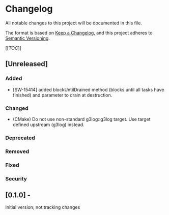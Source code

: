 # Changelog
All notable changes to this project will be documented in this file.

The format is based on [Keep a Changelog](https://keepachangelog.com/en/1.0.0/),
and this project adheres to [Semantic Versioning](https://semver.org/spec/v2.0.0.html).

[[_TOC_]]

## [Unreleased]
### Added
- [SW-15414] added blockUntilDrained method (blocks until all tasks have finished) and parameter to drain at destruction.
### Changed
- (CMake) Do not use non-standard g3log::g3log target. Use target defined upstream (g3log) instead.
### Deprecated
### Removed
### Fixed
### Security


## [0.1.0] - 
Initial version; not tracking changes


